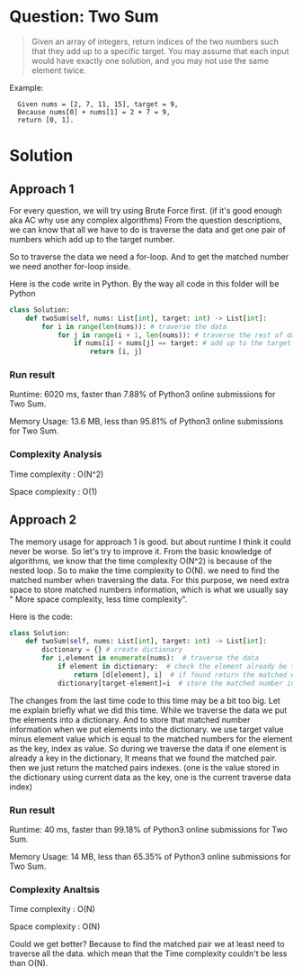 # Question: Two Sum

> Given an array of integers, return indices of the two numbers such that they add up to a specific target.
> You may assume that each input would have exactly one solution, and you may not use the same element twice.

Example:

``` 
  Given nums = [2, 7, 11, 15], target = 9,
  Because nums[0] + nums[1] = 2 + 7 = 9,
  return [0, 1].
```

# Solution

## Approach  1
For every question, we will try using Brute Force first. (if it's good enough aka AC why use any complex algorithms)
From the question descriptions, we can know that all we have to do is traverse the data and get one pair of numbers which add up to the target number.

So to traverse the data we need a for-loop. And to get the matched number we need another for-loop inside.

Here is the code write in Python. By the way all code in this folder will be Python
``` python
class Solution:
    def twoSum(self, nums: List[int], target: int) -> List[int]:
        for i in range(len(nums)): # traverse the data
            for j in range(i + 1, len(nums)): # traverse the rest of data to get matched num; i + 1 to not use the same element twice
                if nums[i] + nums[j] == target: # add up to the target
                    return [i, j]
```
### Run result
Runtime: 6020 ms, faster than 7.88% of Python3 online submissions for Two Sum.

Memory Usage: 13.6 MB, less than 95.81% of Python3 online submissions for Two Sum.

### Complexity Analysis

Time complexity : O(N^2)

Space complexity : O(1)

## Approach 2
The memory usage for approach 1 is good. but about runtime I think it could never be worse. So let's try to improve it.
From the basic knowledge of algorithms, we know that the time complexity O(N^2) is because of the nested loop. So to make the time complexity to O(N).  we need to find the matched number when traversing the data.
For this purpose, we need extra space to store matched numbers information, which is what we usually say " More space complexity, less time complexity".

Here is the code:
```Python
class Solution:
    def twoSum(self, nums: List[int], target: int) -> List[int]:
        dictionary = {} # create dictionary
        for i,element in enumerate(nums):  # traverse the data
            if element in dictionary:  # check the element already be the key in dictionary or not
                return [d[element], i]  # if found return the matched element pair index
            dictionary[target-element]=i  # store the matched number infomation
```
The changes from the last time code to this time may be a bit too big. Let me explain briefly what we did this time.
While we traverse the data we put the elements into a dictionary. And to store that matched number information when we put elements into the dictionary.
we use target value minus element value which is equal to the matched numbers for the element as the key, index as value.
So during we traverse the data if one element is already a key in the dictionary, It means that we found the matched pair.
then we just return the matched pairs indexes. (one is the value stored in the dictionary using current data as the key, one is the current traverse data index)


### Run result
Runtime: 40 ms, faster than 99.18% of Python3 online submissions for Two Sum.

Memory Usage: 14 MB, less than 65.35% of Python3 online submissions for Two Sum.

### Complexity Analtsis

Time complexity : O(N)

Space complexity : O(N)

Could we get better?
Because to find the matched pair we at least need to traverse all the data. which mean that the Time complexity couldn't be less than O(N). 

